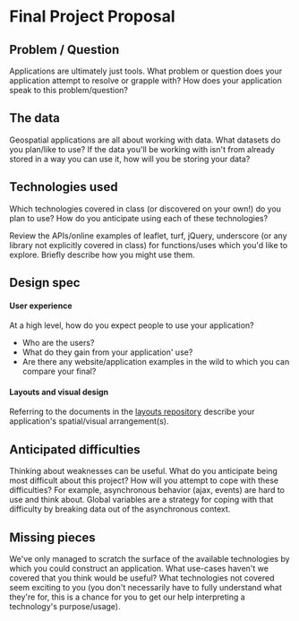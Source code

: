 # Final Project Proposal


## Problem / Question

Applications are ultimately just tools. What problem or question does
your application attempt to resolve or grapple with? How does your
application speak to this problem/question?


## The data

Geospatial applications are all about working with data. What datasets
do you plan/like to use? If the data you'll be working with isn't from
already stored in a way you can use it, how will you be storing your data?


## Technologies used

Which technologies covered in class (or discovered on your own!) do you
plan to use? How do you anticipate using each of these technologies?  

Review the APIs/online examples of leaflet, turf, jQuery, underscore (or
any library not explicitly covered in class) for functions/uses which
you'd like to explore. Briefly describe how you might use them.


## Design spec

#### User experience

At a high level, how do you expect people to use your application?
- Who are the users?
- What do they gain from your application' use?
- Are there any website/application examples in the wild to which you can compare your final?

#### Layouts and visual design

Referring to the documents in the [layouts repository]() describe your
application's spatial/visual arrangement(s).


## Anticipated difficulties

Thinking about weaknesses can be useful. What do you anticipate being
most difficult about this project? How will you attempt to cope with
these difficulties? For example, asynchronous behavior (ajax, events)
are hard to use and think about. Global variables are a strategy for
coping with that difficulty by breaking data out of the asynchronous
context.


## Missing pieces

We've only managed to scratch the surface of the available technologies
by which you could construct an application. What use-cases haven't we covered
that you think would be useful? What technologies not covered seem exciting to
you (you don't necessarily have to fully understand what they're for,
this is a chance for you to get our help interpreting a technology's
purpose/usage).







